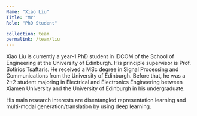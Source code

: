 ```yaml
---
Name: "Xiao Liu"
Title: "Mr"
Role: "PhD Student"

collection: team
permalink: /team/liu
---
```

Xiao Liu is currently a year-1 PhD student in IDCOM of the School of
Engineering at the University of Edinburgh. His principle supervisor is Prof.
Sotirios Tsaftaris. He received a MSc degree in Signal Processing and
Communications from the University of Edinburgh. Before that, he was a 2+2
student majoring in Electrical and Electronics Engineering between Xiamen
University and the University of Edinburgh in his undergraduate. 

His main research interests are disentangled representation learning and
multi-modal generation/translation by using deep learning.
